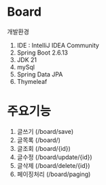 # Board

개발환경
1. IDE : IntelliJ IDEA Community
2. Spring Boot 2.6.13
3. JDK 21
4. mySql
5. Spring Data JPA
6. Thymeleaf

# 주요기능
1. 글쓰기 (/board/save)
2. 글목록 (/board/)
3. 글조회 (/board/{id})
4. 글수정 (/board/update/{id})
5. 글삭제 (/board/delete/{id})
6. 페이징처리 (/board/paging)
